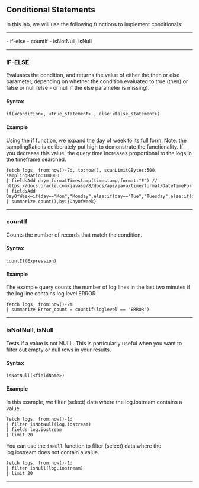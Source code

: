 ## Conditional Statements

In this lab, we will use the following functions to implement conditionals:

<hr/>
- if-else 
- countif
- isNotNull, isNull

<hr/>

### IF-ELSE

Evaluates the condition, and returns the value of either the then or else parameter, depending on whether the condition evaluated to true (then) or false or null (else - or null if the else parameter is missing).

#### Syntax

`if(<condition>, <true_statement> , else:<false_statement>)`

#### Example

Using the if function, we expand the day of week to its full form. Note: the samplingRatio is deliberately put high to demonstrate the functionality. If you decrease this value, the query time increases proportional to the logs in the timeframe searched.

```
fetch logs, from:now()-7d, to:now(), scanLimitGBytes:500, samplingRatio:100000
| fieldsAdd day= formatTimestamp(timestamp,format:"E") // https://docs.oracle.com/javase/8/docs/api/java/time/format/DateTimeFormatter.html
| fieldsAdd DayOfWeek=if(day=="Mon","Monday",else:if(day=="Tue","Tuesday",else:if(day=="Wed","Wednesday",else:if(day=="Thu","Thursday",else:if(day=="Fri","Friday",else:if(day=="Sat","Saturday",else:"Sunday"))))))
| summarize count(),by:{DayOfWeek}
```

<hr/>

### countIf

Counts the number of records that match the condition.

#### Syntax

`countIf(Expression)`

#### Example

The example query counts the number of log lines in the last two minutes if the log line contains log level ERROR

```
fetch logs, from:now()-2m
| summarize Error_count = countif(loglevel == "ERROR")
```

<hr/>

### isNotNull, isNull

Tests if a value is not NULL. This is particularly useful when you want to filter out empty or null rows in your results.

#### Syntax

`isNotNull(<fieldName>)`

#### Example

In this example, we filter (select) data where the log.iostream contains a value.

```
fetch logs, from:now()-1d
| filter isNotNull(log.iostream)
| fields log.iostream
| limit 20
```

You can use the `isNull` function to filter (select) data where the log.iostream does not contain a value.

```
fetch logs, from:now()-1d
| filter isNull(log.iostream)
| limit 20
```

<hr/>
